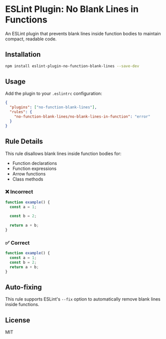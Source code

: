 # ESLint Plugin: No Blank Lines in Functions

An ESLint plugin that prevents blank lines inside function bodies to maintain compact, readable code.

## Installation

```bash
npm install eslint-plugin-no-function-blank-lines --save-dev
```

## Usage

Add the plugin to your `.eslintrc` configuration:

```json
{
  "plugins": ["no-function-blank-lines"],
  "rules": {
    "no-function-blank-lines/no-blank-lines-in-function": "error"
  }
}
```

## Rule Details

This rule disallows blank lines inside function bodies for:
- Function declarations
- Function expressions
- Arrow functions
- Class methods

### ❌ Incorrect

```javascript
function example() {
  const a = 1;
  
  const b = 2;
  
  return a + b;
}
```

### ✅ Correct

```javascript
function example() {
  const a = 1;
  const b = 2;
  return a + b;
}
```

## Auto-fixing

This rule supports ESLint's `--fix` option to automatically remove blank lines inside functions.

## License

MIT
